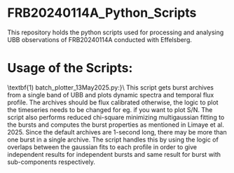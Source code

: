 # FRB20240114A_Python_Scripts
This repository holds the python scripts used for processing and analysing UBB observations of FRB20240114A conducted with Effelsberg.

# Usage of the Scripts:
\textbf{1) batch_plotter_13May2025.py:}\\
This script gets burst archives from a single band of UBB and plots dynamic spectra and temporal flux profile. The archives should be flux calibrated otherwise, the logic to plot the timeseries needs to be changed for eg. if you want to plot S/N. The script also performs reduced chi-square minimizing multigaussian fitting to the bursts and computes the burst properties as mentioned in Limaye et al. 2025. Since the default archives are 1-second long, there may be more than one burst in a single archive. The script handles this by using the logic of overlaps between the gaussian fits to each profile in order to give independent results for independent bursts and same result for burst with sub-components respectively.
